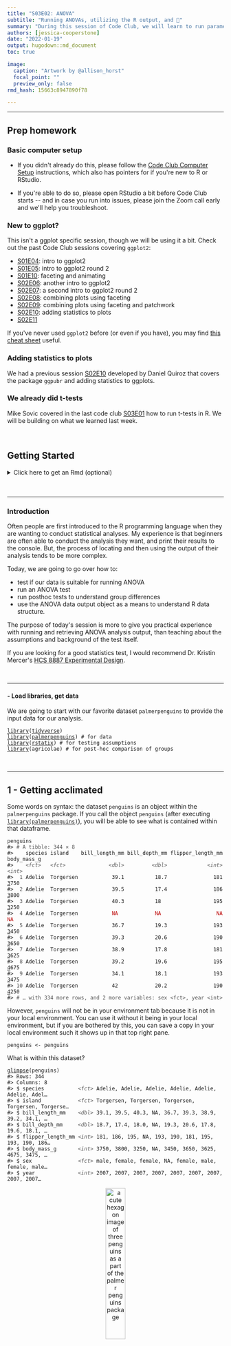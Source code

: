 ```yaml
---
title: "S03E02: ANOVA"
subtitle: "Running ANOVAs, utilizing the R output, and 🐧"
summary: "During this session of Code Club, we will learn to run parametric and non-parametric ANOVA tests and use the output for creating plots with our statistical findings."  
authors: [jessica-cooperstone]
date: "2022-01-19"
output: hugodown::md_document
toc: true

image: 
  caption: "Artwork by @allison_horst"
  focal_point: ""
  preview_only: false
rmd_hash: 15663c8947890f78

---
```


------------------------------------------------------------------------

## Prep homework

### Basic computer setup

-   If you didn't already do this, please follow the [Code Club Computer Setup](/codeclub-setup/04_ggplot2/) instructions, which also has pointers for if you're new to R or RStudio.

-   If you're able to do so, please open RStudio a bit before Code Club starts -- and in case you run into issues, please join the Zoom call early and we'll help you troubleshoot.

### New to ggplot?

This isn't a ggplot specific session, though we will be using it a bit. Check out the past Code Club sessions covering `ggplot2`:

-   [S01E04](/codeclub/04_ggplot2/): intro to ggplot2
-   [S01E05](/codeclub/05_ggplot-round-2/): intro to ggplot2 round 2
-   [S01E10](/codeclub/10_faceting-animating/): faceting and animating
-   [S02E06](/codeclub/s02e06_ggplot2/): another intro to ggplot2
-   [S02E07](/codeclub/s02e07_ggplot2_part2/): a second intro to ggplot2 round 2
-   [S02E08](/codeclub/s02e08_multiple_plots/): combining plots using faceting
-   [S02E09](/codeclub/s02e09_multiple_plots_part2/): combining plots using faceting and patchwork
-   [S02E10](/codeclub/s02e10_ggpubr/): adding statistics to plots
-   [S02E11](/codeclub/s02e12_plotly/)

If you've never used `ggplot2` before (or even if you have), you may find [this cheat sheet](https://github.com/rstudio/cheatsheets/blob/master/data-visualization-2.1.pdf) useful.

### Adding statistics to plots

We had a previous session [S02E10](/codeclub/s02e10_ggpubr/) developed by Daniel Quiroz that covers the package `ggpubr` and adding statistics to ggplots.

### We already did t-tests

Mike Sovic covered in the last code club [S03E01](/codeclub/s03e01_ttests/) how to run t-tests in R. We will be building on what we learned last week.

<br>

## Getting Started

<details>
<summary>
Click here to get an Rmd (optional)
</summary>

### RMarkdown for today

<div class="highlight">

<pre class='chroma'><code class='language-r' data-lang='r'><span class='c'># directory </span>
<span class='nf'><a href='https://rdrr.io/r/base/files2.html'>dir.create</a></span><span class='o'>(</span><span class='s'>"S03E02"</span><span class='o'>)</span>

<span class='c'># directory for our RMarkdown</span>
<span class='c'># ("recursive" to create two levels at once.)</span>
<span class='nf'><a href='https://rdrr.io/r/base/files2.html'>dir.create</a></span><span class='o'>(</span><span class='s'>"S03E02/Rmd/"</span><span class='o'>)</span>

<span class='c'># save the url location for today's script</span>
<span class='nv'>todays_Rmd</span> <span class='o'>&lt;-</span> 
  <span class='s'>"https://raw.githubusercontent.com/biodash/biodash.github.io/master/content/codeclub/S03E02_anova/anova.Rmd"</span>

<span class='c'># indicate the name of the new Rmd</span>
<span class='nv'>S03E02_Rmd</span> <span class='o'>&lt;-</span> <span class='s'>"S03E02/Rmd/S03E02_anova.Rmd"</span>

<span class='c'># go get that file! </span>
<span class='nf'><a href='https://rdrr.io/r/utils/download.file.html'>download.file</a></span><span class='o'>(</span>url <span class='o'>=</span> <span class='nv'>todays_Rmd</span>,
              destfile <span class='o'>=</span> <span class='nv'>S03E02_Rmd</span><span class='o'>)</span></code></pre>

</div>

</details>
<br>
<div>

<br>

------------------------------------------------------------------------

### Introduction

Often people are first introduced to the R programming language when they are wanting to conduct statistical analyses. My experience is that beginners are often able to conduct the analysis they want, and print their results to the console. But, the process of locating and then using the output of their analysis tends to be more complex.

Today, we are going to go over how to:

-   test if our data is suitable for running ANOVA
-   run an ANOVA test
-   run posthoc tests to understand group differences
-   use the ANOVA data output object as a means to understand R data structure.

The purpose of today's session is more to give you practical experience with running and retrieving ANOVA analysis output, than teaching about the assumptions and background of the test itself.

If you are looking for a good statistics test, I would recommend Dr. Kristin Mercer's [HCS 8887 Experimental Design](https://hcs.osu.edu/courses/hcs-8887).

<br>

------------------------------------------------------------------------

#### - Load libraries, get data

We are going to start with our favorite dataset `palmerpenguins` to provide the input data for our analysis.

<div class="highlight">

<pre class='chroma'><code class='language-r' data-lang='r'><span class='kr'><a href='https://rdrr.io/r/base/library.html'>library</a></span><span class='o'>(</span><span class='nv'><a href='https://tidyverse.tidyverse.org'>tidyverse</a></span><span class='o'>)</span>
<span class='kr'><a href='https://rdrr.io/r/base/library.html'>library</a></span><span class='o'>(</span><span class='nv'><a href='https://allisonhorst.github.io/palmerpenguins/'>palmerpenguins</a></span><span class='o'>)</span> <span class='c'># for data</span>
<span class='kr'><a href='https://rdrr.io/r/base/library.html'>library</a></span><span class='o'>(</span><span class='nv'><a href='https://rpkgs.datanovia.com/rstatix/'>rstatix</a></span><span class='o'>)</span> <span class='c'># for testing assumptions</span>
<span class='kr'><a href='https://rdrr.io/r/base/library.html'>library</a></span><span class='o'>(</span><span class='nv'>agricolae</span><span class='o'>)</span> <span class='c'># for post-hoc comparison of groups</span></code></pre>

</div>

<br>

------------------------------------------------------------------------

## 1 - Getting acclimated

Some words on syntax: the dataset `penguins` is an object within the `palmerpenguins` package. If you call the object `penguins` (after executing [`library(palmerpenguins)`](https://allisonhorst.github.io/palmerpenguins/)), you will be able to see what is contained within that dataframe.

<div class="highlight">

<pre class='chroma'><code class='language-r' data-lang='r'><span class='nv'>penguins</span>
<span class='c'>#&gt; <span style='color: #555555;'># A tibble: 344 × 8</span></span>
<span class='c'>#&gt;    species island    bill_length_mm bill_depth_mm flipper_length_mm body_mass_g</span>
<span class='c'>#&gt;    <span style='color: #555555; font-style: italic;'>&lt;fct&gt;</span>   <span style='color: #555555; font-style: italic;'>&lt;fct&gt;</span>              <span style='color: #555555; font-style: italic;'>&lt;dbl&gt;</span>         <span style='color: #555555; font-style: italic;'>&lt;dbl&gt;</span>             <span style='color: #555555; font-style: italic;'>&lt;int&gt;</span>       <span style='color: #555555; font-style: italic;'>&lt;int&gt;</span></span>
<span class='c'>#&gt; <span style='color: #555555;'> 1</span> Adelie  Torgersen           39.1          18.7               181        <span style='text-decoration: underline;'>3</span>750</span>
<span class='c'>#&gt; <span style='color: #555555;'> 2</span> Adelie  Torgersen           39.5          17.4               186        <span style='text-decoration: underline;'>3</span>800</span>
<span class='c'>#&gt; <span style='color: #555555;'> 3</span> Adelie  Torgersen           40.3          18                 195        <span style='text-decoration: underline;'>3</span>250</span>
<span class='c'>#&gt; <span style='color: #555555;'> 4</span> Adelie  Torgersen           <span style='color: #BB0000;'>NA</span>            <span style='color: #BB0000;'>NA</span>                  <span style='color: #BB0000;'>NA</span>          <span style='color: #BB0000;'>NA</span></span>
<span class='c'>#&gt; <span style='color: #555555;'> 5</span> Adelie  Torgersen           36.7          19.3               193        <span style='text-decoration: underline;'>3</span>450</span>
<span class='c'>#&gt; <span style='color: #555555;'> 6</span> Adelie  Torgersen           39.3          20.6               190        <span style='text-decoration: underline;'>3</span>650</span>
<span class='c'>#&gt; <span style='color: #555555;'> 7</span> Adelie  Torgersen           38.9          17.8               181        <span style='text-decoration: underline;'>3</span>625</span>
<span class='c'>#&gt; <span style='color: #555555;'> 8</span> Adelie  Torgersen           39.2          19.6               195        <span style='text-decoration: underline;'>4</span>675</span>
<span class='c'>#&gt; <span style='color: #555555;'> 9</span> Adelie  Torgersen           34.1          18.1               193        <span style='text-decoration: underline;'>3</span>475</span>
<span class='c'>#&gt; <span style='color: #555555;'>10</span> Adelie  Torgersen           42            20.2               190        <span style='text-decoration: underline;'>4</span>250</span>
<span class='c'>#&gt; <span style='color: #555555;'># … with 334 more rows, and 2 more variables: sex &lt;fct&gt;, year &lt;int&gt;</span></span></code></pre>

</div>

However, `penguins` will not be in your environment tab because it is not in your local environment. You can use it without it being in your local environment, but if you are bothered by this, you can save a copy in your local environment such it shows up in that top right pane.

<div class="highlight">

<pre class='chroma'><code class='language-r' data-lang='r'><span class='nv'>penguins</span> <span class='o'>&lt;-</span> <span class='nv'>penguins</span></code></pre>

</div>

What is within this dataset?

<div class="highlight">

<pre class='chroma'><code class='language-r' data-lang='r'><span class='nf'><a href='https://pillar.r-lib.org/reference/glimpse.html'>glimpse</a></span><span class='o'>(</span><span class='nv'>penguins</span><span class='o'>)</span>
<span class='c'>#&gt; Rows: 344</span>
<span class='c'>#&gt; Columns: 8</span>
<span class='c'>#&gt; $ species           <span style='color: #555555; font-style: italic;'>&lt;fct&gt;</span> Adelie, Adelie, Adelie, Adelie, Adelie, Adelie, Adel…</span>
<span class='c'>#&gt; $ island            <span style='color: #555555; font-style: italic;'>&lt;fct&gt;</span> Torgersen, Torgersen, Torgersen, Torgersen, Torgerse…</span>
<span class='c'>#&gt; $ bill_length_mm    <span style='color: #555555; font-style: italic;'>&lt;dbl&gt;</span> 39.1, 39.5, 40.3, NA, 36.7, 39.3, 38.9, 39.2, 34.1, …</span>
<span class='c'>#&gt; $ bill_depth_mm     <span style='color: #555555; font-style: italic;'>&lt;dbl&gt;</span> 18.7, 17.4, 18.0, NA, 19.3, 20.6, 17.8, 19.6, 18.1, …</span>
<span class='c'>#&gt; $ flipper_length_mm <span style='color: #555555; font-style: italic;'>&lt;int&gt;</span> 181, 186, 195, NA, 193, 190, 181, 195, 193, 190, 186…</span>
<span class='c'>#&gt; $ body_mass_g       <span style='color: #555555; font-style: italic;'>&lt;int&gt;</span> 3750, 3800, 3250, NA, 3450, 3650, 3625, 4675, 3475, …</span>
<span class='c'>#&gt; $ sex               <span style='color: #555555; font-style: italic;'>&lt;fct&gt;</span> male, female, female, NA, female, male, female, male…</span>
<span class='c'>#&gt; $ year              <span style='color: #555555; font-style: italic;'>&lt;int&gt;</span> 2007, 2007, 2007, 2007, 2007, 2007, 2007, 2007, 2007…</span></code></pre>

</div>

<p align="center">
<img src=palmerpenguins_hex.png width="30%" alt="a cute hexagon image of three penguins as a part of the palmer penguins package">
</p>

Illustration by [Allison Horst](https://allisonhorst.github.io/palmerpenguins/articles/art.html)

<br>

------------------------------------------------------------------------

## 2. ANOVA function

We want to see if there are any differences in bill length (`bill_length_mm`) in penguins by `sex` or by `species`. We do this using ANOVA.

<p align="center">
<img src=lter_penguins.png width="50%" alt="a cute image of three penguins, the species adelie, chinstrap, and gentoo as a part of the palmer penguins package">
</p>

Illustration by [Allison Horst](https://allisonhorst.github.io/palmerpenguins/articles/art.html)

First let's get some descriptive information about our data.

<div class="highlight">

<pre class='chroma'><code class='language-r' data-lang='r'><span class='nv'>penguins</span> <span class='o'><a href='https://rpkgs.datanovia.com/rstatix/reference/pipe.html'>%&gt;%</a></span>
  <span class='nf'><a href='https://tidyr.tidyverse.org/reference/drop_na.html'>drop_na</a></span><span class='o'>(</span><span class='o'>)</span> <span class='o'><a href='https://rpkgs.datanovia.com/rstatix/reference/pipe.html'>%&gt;%</a></span>
  <span class='nf'><a href='https://dplyr.tidyverse.org/reference/group_by.html'>group_by</a></span><span class='o'>(</span><span class='nv'>species</span>, <span class='nv'>sex</span><span class='o'>)</span> <span class='o'><a href='https://rpkgs.datanovia.com/rstatix/reference/pipe.html'>%&gt;%</a></span>
  <span class='nf'><a href='https://dplyr.tidyverse.org/reference/count.html'>count</a></span><span class='o'>(</span><span class='o'>)</span>
<span class='c'>#&gt; <span style='color: #555555;'># A tibble: 6 × 3</span></span>
<span class='c'>#&gt; <span style='color: #555555;'># Groups:   species, sex [6]</span></span>
<span class='c'>#&gt;   species   sex        n</span>
<span class='c'>#&gt;   <span style='color: #555555; font-style: italic;'>&lt;fct&gt;</span>     <span style='color: #555555; font-style: italic;'>&lt;fct&gt;</span>  <span style='color: #555555; font-style: italic;'>&lt;int&gt;</span></span>
<span class='c'>#&gt; <span style='color: #555555;'>1</span> Adelie    female    73</span>
<span class='c'>#&gt; <span style='color: #555555;'>2</span> Adelie    male      73</span>
<span class='c'>#&gt; <span style='color: #555555;'>3</span> Chinstrap female    34</span>
<span class='c'>#&gt; <span style='color: #555555;'>4</span> Chinstrap male      34</span>
<span class='c'>#&gt; <span style='color: #555555;'>5</span> Gentoo    female    58</span>
<span class='c'>#&gt; <span style='color: #555555;'>6</span> Gentoo    male      61</span></code></pre>

</div>

The most commonly used function to run ANOVA in R is called [`aov()`](https://www.rdocumentation.org/packages/stats/versions/3.6.2/topics/aov) which is a part of the `stats` package that is pre-loaded with base R. So no new packages need to be installed here.

If we want to learn more about the function [`aov()`](https://rdrr.io/r/stats/aov.html) we can do so using the code below. The help documentation will show up in the bottom right quadrant of your RStudio.

<div class="highlight">

<pre class='chroma'><code class='language-r' data-lang='r'><span class='o'>?</span><span class='nv'>aov</span></code></pre>

</div>

We can run an ANOVA by indicating our model, and here I'm also selecting to drop the NAs.

<div class="highlight">

<pre class='chroma'><code class='language-r' data-lang='r'><span class='nv'>bill_length_anova</span> <span class='o'>&lt;-</span> 
  <span class='nf'><a href='https://rdrr.io/r/stats/aov.html'>aov</a></span><span class='o'>(</span>data <span class='o'>=</span> <span class='nv'>penguins</span> <span class='o'><a href='https://rpkgs.datanovia.com/rstatix/reference/pipe.html'>%&gt;%</a></span> <span class='nf'><a href='https://tidyr.tidyverse.org/reference/drop_na.html'>drop_na</a></span><span class='o'>(</span><span class='o'>)</span>,
      <span class='nv'>bill_length_mm</span> <span class='o'>~</span> <span class='nv'>species</span> <span class='o'>+</span> <span class='nv'>sex</span> <span class='o'>+</span> <span class='nv'>species</span><span class='o'>*</span><span class='nv'>sex</span><span class='o'>)</span></code></pre>

</div>

<div class="highlight">

<pre class='chroma'><code class='language-r' data-lang='r'><span class='nf'><a href='https://rdrr.io/r/base/summary.html'>summary</a></span><span class='o'>(</span><span class='nv'>bill_length_anova</span><span class='o'>)</span>
<span class='c'>#&gt;              Df Sum Sq Mean Sq F value Pr(&gt;F)    </span>
<span class='c'>#&gt; species       2   7015    3508 654.189 &lt;2e-16 ***</span>
<span class='c'>#&gt; sex           1   1136    1136 211.807 &lt;2e-16 ***</span>
<span class='c'>#&gt; species:sex   2     24      12   2.284  0.103    </span>
<span class='c'>#&gt; Residuals   327   1753       5                   </span>
<span class='c'>#&gt; ---</span>
<span class='c'>#&gt; Signif. codes:  0 '***' 0.001 '**' 0.01 '*' 0.05 '.' 0.1 ' ' 1</span></code></pre>

</div>

<p align="center">
<img src=broom_package.png width="70%" alt="an image of fuzzy monsters with the test broom: turns messy tables into tidy tibbles. the monsters going in are ragged and dirty, they get cleaned and come out sparkling ">
</p>

Illustration by [Allison Horst](https://github.com/allisonhorst/stats-illustrations)

We can take the output of our ANOVA and use the function [`tidy()`](https://generics.r-lib.org/reference/tidy.html) within the `broom` package to turn our output into a tidy table.

<div class="highlight">

<pre class='chroma'><code class='language-r' data-lang='r'><span class='nv'>tidy_anova</span> <span class='o'>&lt;-</span> <span class='nf'>broom</span><span class='nf'>::</span><span class='nf'><a href='https://generics.r-lib.org/reference/tidy.html'>tidy</a></span><span class='o'>(</span><span class='nv'>bill_length_anova</span><span class='o'>)</span>

<span class='nf'><a href='https://rdrr.io/r/base/print.html'>print</a></span><span class='o'>(</span><span class='nv'>tidy_anova</span><span class='o'>)</span>
<span class='c'>#&gt; <span style='color: #555555;'># A tibble: 4 × 6</span></span>
<span class='c'>#&gt;   term           df  sumsq  meansq statistic    p.value</span>
<span class='c'>#&gt;   <span style='color: #555555; font-style: italic;'>&lt;chr&gt;</span>       <span style='color: #555555; font-style: italic;'>&lt;dbl&gt;</span>  <span style='color: #555555; font-style: italic;'>&lt;dbl&gt;</span>   <span style='color: #555555; font-style: italic;'>&lt;dbl&gt;</span>     <span style='color: #555555; font-style: italic;'>&lt;dbl&gt;</span>      <span style='color: #555555; font-style: italic;'>&lt;dbl&gt;</span></span>
<span class='c'>#&gt; <span style='color: #555555;'>1</span> species         2 <span style='text-decoration: underline;'>7</span>015.  <span style='text-decoration: underline;'>3</span>508.      654.    5.03<span style='color: #555555;'>e</span><span style='color: #BB0000;'>-115</span></span>
<span class='c'>#&gt; <span style='color: #555555;'>2</span> sex             1 <span style='text-decoration: underline;'>1</span>136.  <span style='text-decoration: underline;'>1</span>136.      212.    2.42<span style='color: #555555;'>e</span><span style='color: #BB0000;'>- 37</span></span>
<span class='c'>#&gt; <span style='color: #555555;'>3</span> species:sex     2   24.5   12.2       2.28  1.03<span style='color: #555555;'>e</span><span style='color: #BB0000;'>-  1</span></span>
<span class='c'>#&gt; <span style='color: #555555;'>4</span> Residuals     327 <span style='text-decoration: underline;'>1</span>753.     5.36     <span style='color: #BB0000;'>NA</span>    <span style='color: #BB0000;'>NA</span>   <span style='color: #555555;'> </span></span></code></pre>

</div>

We can also look at our data by visually plotting it, as below.

<div class="highlight">

<pre class='chroma'><code class='language-r' data-lang='r'><span class='nv'>penguins</span> <span class='o'><a href='https://rpkgs.datanovia.com/rstatix/reference/pipe.html'>%&gt;%</a></span>
  <span class='nf'><a href='https://tidyr.tidyverse.org/reference/drop_na.html'>drop_na</a></span><span class='o'>(</span><span class='o'>)</span> <span class='o'><a href='https://rpkgs.datanovia.com/rstatix/reference/pipe.html'>%&gt;%</a></span>
  <span class='nf'><a href='https://ggplot2.tidyverse.org/reference/ggplot.html'>ggplot</a></span><span class='o'>(</span><span class='nf'><a href='https://ggplot2.tidyverse.org/reference/aes.html'>aes</a></span><span class='o'>(</span>x <span class='o'>=</span> <span class='nv'>species</span>, y <span class='o'>=</span> <span class='nv'>bill_length_mm</span>, color <span class='o'>=</span> <span class='nv'>sex</span><span class='o'>)</span><span class='o'>)</span> <span class='o'>+</span>
  <span class='nf'><a href='https://ggplot2.tidyverse.org/reference/geom_boxplot.html'>geom_boxplot</a></span><span class='o'>(</span><span class='o'>)</span>
</code></pre>
<img src="figs/unnamed-chunk-11-1.png" width="700px" style="display: block; margin: auto;" />

</div>

## 3. Posthoc group analysis

Now that we've seen that `sex` and `species` are significant effectors of `bill_length_mm`, our next logical question might be, which groups are different from each other? We can determine this by conducting post-hoc tests. We will do our post-hoc analysis using Tukey's Honestly Significant Difference test and the function [`HSD.test()`](https://www.rdocumentation.org/packages/agricolae/versions/1.3-5/topics/HSD.test) which is a part of the useful package `agricolae`.

<div class="highlight">

<pre class='chroma'><code class='language-r' data-lang='r'><span class='nv'>tukey_bill_length</span> <span class='o'>&lt;-</span> <span class='nf'><a href='https://rdrr.io/pkg/agricolae/man/HSD.test.html'>HSD.test</a></span><span class='o'>(</span><span class='nv'>bill_length_anova</span>, 
                      trt <span class='o'>=</span> <span class='nf'><a href='https://rdrr.io/r/base/c.html'>c</a></span><span class='o'>(</span><span class='s'>"species"</span>, <span class='s'>"sex"</span><span class='o'>)</span>, 
                      console <span class='o'>=</span> <span class='kc'>TRUE</span><span class='o'>)</span> <span class='c'># prints the results to console</span>
<span class='c'>#&gt; </span>
<span class='c'>#&gt; Study: bill_length_anova ~ c("species", "sex")</span>
<span class='c'>#&gt; </span>
<span class='c'>#&gt; HSD Test for bill_length_mm </span>
<span class='c'>#&gt; </span>
<span class='c'>#&gt; Mean Square Error:  5.361892 </span>
<span class='c'>#&gt; </span>
<span class='c'>#&gt; species:sex,  means</span>
<span class='c'>#&gt; </span>
<span class='c'>#&gt;                  bill_length_mm      std  r  Min  Max</span>
<span class='c'>#&gt; Adelie:female          37.25753 2.028883 73 32.1 42.2</span>
<span class='c'>#&gt; Adelie:male            40.39041 2.277131 73 34.6 46.0</span>
<span class='c'>#&gt; Chinstrap:female       46.57353 3.108669 34 40.9 58.0</span>
<span class='c'>#&gt; Chinstrap:male         51.09412 1.564558 34 48.5 55.8</span>
<span class='c'>#&gt; Gentoo:female          45.56379 2.051247 58 40.9 50.5</span>
<span class='c'>#&gt; Gentoo:male            49.47377 2.720594 61 44.4 59.6</span>
<span class='c'>#&gt; </span>
<span class='c'>#&gt; Alpha: 0.05 ; DF Error: 327 </span>
<span class='c'>#&gt; Critical Value of Studentized Range: 4.054126 </span>
<span class='c'>#&gt; </span>
<span class='c'>#&gt; Groups according to probability of means differences and alpha level( 0.05 )</span>
<span class='c'>#&gt; </span>
<span class='c'>#&gt; Treatments with the same letter are not significantly different.</span>
<span class='c'>#&gt; </span>
<span class='c'>#&gt;                  bill_length_mm groups</span>
<span class='c'>#&gt; Chinstrap:male         51.09412      a</span>
<span class='c'>#&gt; Gentoo:male            49.47377      b</span>
<span class='c'>#&gt; Chinstrap:female       46.57353      c</span>
<span class='c'>#&gt; Gentoo:female          45.56379      c</span>
<span class='c'>#&gt; Adelie:male            40.39041      d</span>
<span class='c'>#&gt; Adelie:female          37.25753      e</span></code></pre>

</div>

Like we did with t-tests, you can also look at the resulting HSD.test object (here, `tukey_bill_length`) in your environment pane.

Here, instead of using the `broom` package, you can convert the part of the `tukey_bill_length` object that contains the post-hoc groupings into a dataframe using [`as.data.frame()`](https://rdrr.io/r/base/as.data.frame.html).

<div class="highlight">

<pre class='chroma'><code class='language-r' data-lang='r'><span class='nv'>tidy_tukey</span> <span class='o'>&lt;-</span> <span class='nf'><a href='https://rdrr.io/r/base/as.data.frame.html'>as.data.frame</a></span><span class='o'>(</span><span class='nv'>tukey_bill_length</span><span class='o'>$</span><span class='nv'>groups</span><span class='o'>)</span></code></pre>

</div>

<br>

------------------------------------------------------------------------

## 4. Testing assumptions

I know I said we weren't going to talk about this, but I thought I'd be remiss if I didn't show you how to test that you aren't violating any of the assumptions needed to conduct an ANOVA. We went over this a little bit back in the session put together by Daniel Quiroz on [ggpubr](https://biodash.github.io/codeclub/s02e10_ggpubr/) and adding statistical results to ggplots.

Briefly, in order to use parametric procedures (like ANOVA), we need to be sure our data meets the assumptions for 1) normality and 2) constant variance. This can be done in a few different ways.

### Shapiro-Wilk test for normality

We are going to use the Shapiro-Wilk test (using the function [`shapiro_test()`](https://rpkgs.datanovia.com/rstatix/reference/shapiro_test.html) which is in the package `rstatix` to determine normality, but will do it groupwise. This function is a pipe-friendly wrapper for the function [`shapiro.test()`](https://www.rdocumentation.org/packages/stats/versions/3.6.2/topics/shapiro.test), which just means you can use it with pipes.

<div class="highlight">

<pre class='chroma'><code class='language-r' data-lang='r'><span class='nv'>penguins</span> <span class='o'><a href='https://rpkgs.datanovia.com/rstatix/reference/pipe.html'>%&gt;%</a></span>
  <span class='nf'><a href='https://tidyr.tidyverse.org/reference/drop_na.html'>drop_na</a></span><span class='o'>(</span><span class='o'>)</span> <span class='o'><a href='https://rpkgs.datanovia.com/rstatix/reference/pipe.html'>%&gt;%</a></span>
  <span class='nf'>rstatix</span><span class='nf'>::</span><span class='nf'><a href='https://rpkgs.datanovia.com/rstatix/reference/shapiro_test.html'>shapiro_test</a></span><span class='o'>(</span><span class='nv'>bill_length_mm</span><span class='o'>)</span>
<span class='c'>#&gt; <span style='color: #555555;'># A tibble: 1 × 3</span></span>
<span class='c'>#&gt;   variable       statistic         p</span>
<span class='c'>#&gt;   <span style='color: #555555; font-style: italic;'>&lt;chr&gt;</span>              <span style='color: #555555; font-style: italic;'>&lt;dbl&gt;</span>     <span style='color: #555555; font-style: italic;'>&lt;dbl&gt;</span></span>
<span class='c'>#&gt; <span style='color: #555555;'>1</span> bill_length_mm     0.974 0.000<span style='text-decoration: underline;'>011</span>9</span>

<span class='nv'>penguins</span> <span class='o'><a href='https://rpkgs.datanovia.com/rstatix/reference/pipe.html'>%&gt;%</a></span>
  <span class='nf'><a href='https://tidyr.tidyverse.org/reference/drop_na.html'>drop_na</a></span><span class='o'>(</span><span class='o'>)</span> <span class='o'><a href='https://rpkgs.datanovia.com/rstatix/reference/pipe.html'>%&gt;%</a></span>
  <span class='nf'><a href='https://dplyr.tidyverse.org/reference/group_by.html'>group_by</a></span><span class='o'>(</span><span class='nv'>species</span>, <span class='nv'>sex</span><span class='o'>)</span> <span class='o'><a href='https://rpkgs.datanovia.com/rstatix/reference/pipe.html'>%&gt;%</a></span>
  <span class='nf'>rstatix</span><span class='nf'>::</span><span class='nf'><a href='https://rpkgs.datanovia.com/rstatix/reference/shapiro_test.html'>shapiro_test</a></span><span class='o'>(</span><span class='nv'>bill_length_mm</span><span class='o'>)</span>
<span class='c'>#&gt; <span style='color: #555555;'># A tibble: 6 × 5</span></span>
<span class='c'>#&gt;   species   sex    variable       statistic       p</span>
<span class='c'>#&gt;   <span style='color: #555555; font-style: italic;'>&lt;fct&gt;</span>     <span style='color: #555555; font-style: italic;'>&lt;fct&gt;</span>  <span style='color: #555555; font-style: italic;'>&lt;chr&gt;</span>              <span style='color: #555555; font-style: italic;'>&lt;dbl&gt;</span>   <span style='color: #555555; font-style: italic;'>&lt;dbl&gt;</span></span>
<span class='c'>#&gt; <span style='color: #555555;'>1</span> Adelie    female bill_length_mm     0.991 0.895  </span>
<span class='c'>#&gt; <span style='color: #555555;'>2</span> Adelie    male   bill_length_mm     0.986 0.607  </span>
<span class='c'>#&gt; <span style='color: #555555;'>3</span> Chinstrap female bill_length_mm     0.883 0.001<span style='text-decoration: underline;'>70</span></span>
<span class='c'>#&gt; <span style='color: #555555;'>4</span> Chinstrap male   bill_length_mm     0.955 0.177  </span>
<span class='c'>#&gt; <span style='color: #555555;'>5</span> Gentoo    female bill_length_mm     0.989 0.895  </span>
<span class='c'>#&gt; <span style='color: #555555;'>6</span> Gentoo    male   bill_length_mm     0.940 0.005<span style='text-decoration: underline;'>11</span></span></code></pre>

</div>

Can we visualize normality in another way?

<div class="highlight">

<pre class='chroma'><code class='language-r' data-lang='r'><span class='nv'>penguins</span> <span class='o'><a href='https://rpkgs.datanovia.com/rstatix/reference/pipe.html'>%&gt;%</a></span>
  <span class='nf'><a href='https://tidyr.tidyverse.org/reference/drop_na.html'>drop_na</a></span><span class='o'>(</span><span class='o'>)</span> <span class='o'><a href='https://rpkgs.datanovia.com/rstatix/reference/pipe.html'>%&gt;%</a></span>
  <span class='nf'><a href='https://ggplot2.tidyverse.org/reference/ggplot.html'>ggplot</a></span><span class='o'>(</span><span class='nf'><a href='https://ggplot2.tidyverse.org/reference/aes.html'>aes</a></span><span class='o'>(</span>x <span class='o'>=</span> <span class='nv'>bill_length_mm</span><span class='o'>)</span><span class='o'>)</span> <span class='o'>+</span>
  <span class='nf'><a href='https://ggplot2.tidyverse.org/reference/geom_histogram.html'>geom_histogram</a></span><span class='o'>(</span><span class='o'>)</span> <span class='o'>+</span>
  <span class='nf'><a href='https://ggplot2.tidyverse.org/reference/facet_grid.html'>facet_grid</a></span><span class='o'>(</span>cols <span class='o'>=</span> <span class='nf'><a href='https://ggplot2.tidyverse.org/reference/vars.html'>vars</a></span><span class='o'>(</span><span class='nv'>species</span><span class='o'>)</span>,
             rows <span class='o'>=</span> <span class='nf'><a href='https://ggplot2.tidyverse.org/reference/vars.html'>vars</a></span><span class='o'>(</span><span class='nv'>sex</span><span class='o'>)</span><span class='o'>)</span>
<span class='c'>#&gt; `stat_bin()` using `bins = 30`. Pick better value with `binwidth`.</span>
</code></pre>
<img src="figs/unnamed-chunk-15-1.png" width="700px" style="display: block; margin: auto;" />

</div>

### Equal variance

We can test for equal variance using Levene's test, [`levene_test()`](https://www.rdocumentation.org/packages/rstatix/versions/0.7.0/topics/levene_test) which is part of the `rstatix` package. Again, this is a pipe-friendly wrapper for the function [`levene.test()`](https://www.rdocumentation.org/packages/lawstat/versions/3.4/topics/levene.test).

<div class="highlight">

<pre class='chroma'><code class='language-r' data-lang='r'><span class='nf'>rstatix</span><span class='nf'>::</span><span class='nf'><a href='https://rpkgs.datanovia.com/rstatix/reference/levene_test.html'>levene_test</a></span><span class='o'>(</span>data <span class='o'>=</span> <span class='nv'>penguins</span> <span class='o'><a href='https://rpkgs.datanovia.com/rstatix/reference/pipe.html'>%&gt;%</a></span> <span class='nf'><a href='https://tidyr.tidyverse.org/reference/drop_na.html'>drop_na</a></span><span class='o'>(</span><span class='o'>)</span>,
                       <span class='nv'>bill_length_mm</span> <span class='o'>~</span> <span class='nv'>species</span><span class='o'>*</span><span class='nv'>sex</span><span class='o'>)</span>
<span class='c'>#&gt; <span style='color: #555555;'># A tibble: 1 × 4</span></span>
<span class='c'>#&gt;     df1   df2 statistic     p</span>
<span class='c'>#&gt;   <span style='color: #555555; font-style: italic;'>&lt;int&gt;</span> <span style='color: #555555; font-style: italic;'>&lt;int&gt;</span>     <span style='color: #555555; font-style: italic;'>&lt;dbl&gt;</span> <span style='color: #555555; font-style: italic;'>&lt;dbl&gt;</span></span>
<span class='c'>#&gt; <span style='color: #555555;'>1</span>     5   327      1.40 0.222</span></code></pre>

</div>

<br>

------------------------------------------------------------------------

## 5. Bringing it together in a plot

We already looked at a first-pass plot, but let's customize it now, and add our statistical info. Here is our base plot.

<div class="highlight">

<pre class='chroma'><code class='language-r' data-lang='r'><span class='nv'>penguins</span> <span class='o'><a href='https://rpkgs.datanovia.com/rstatix/reference/pipe.html'>%&gt;%</a></span>
  <span class='nf'><a href='https://tidyr.tidyverse.org/reference/drop_na.html'>drop_na</a></span><span class='o'>(</span><span class='o'>)</span> <span class='o'><a href='https://rpkgs.datanovia.com/rstatix/reference/pipe.html'>%&gt;%</a></span>
  <span class='nf'><a href='https://ggplot2.tidyverse.org/reference/ggplot.html'>ggplot</a></span><span class='o'>(</span><span class='nf'><a href='https://ggplot2.tidyverse.org/reference/aes.html'>aes</a></span><span class='o'>(</span>x <span class='o'>=</span> <span class='nv'>species</span>, y <span class='o'>=</span> <span class='nv'>bill_length_mm</span>, color <span class='o'>=</span> <span class='nv'>sex</span><span class='o'>)</span><span class='o'>)</span> <span class='o'>+</span>
  <span class='nf'><a href='https://ggplot2.tidyverse.org/reference/geom_boxplot.html'>geom_boxplot</a></span><span class='o'>(</span><span class='o'>)</span>
</code></pre>
<img src="figs/unnamed-chunk-17-1.png" width="700px" style="display: block; margin: auto;" />

</div>

First let's make the plot more aesthetically pleasing.

<div class="highlight">

<pre class='chroma'><code class='language-r' data-lang='r'><span class='o'>(</span><span class='nv'>bill_length_plot</span> <span class='o'>&lt;-</span> <span class='nv'>penguins</span> <span class='o'><a href='https://rpkgs.datanovia.com/rstatix/reference/pipe.html'>%&gt;%</a></span>
  <span class='nf'><a href='https://tidyr.tidyverse.org/reference/drop_na.html'>drop_na</a></span><span class='o'>(</span><span class='o'>)</span> <span class='o'><a href='https://rpkgs.datanovia.com/rstatix/reference/pipe.html'>%&gt;%</a></span>
  <span class='nf'><a href='https://ggplot2.tidyverse.org/reference/ggplot.html'>ggplot</a></span><span class='o'>(</span><span class='nf'><a href='https://ggplot2.tidyverse.org/reference/aes.html'>aes</a></span><span class='o'>(</span>x <span class='o'>=</span> <span class='nv'>species</span>, y <span class='o'>=</span> <span class='nv'>bill_length_mm</span>, color <span class='o'>=</span> <span class='nv'>sex</span><span class='o'>)</span><span class='o'>)</span> <span class='o'>+</span>
  <span class='nf'><a href='https://ggplot2.tidyverse.org/reference/geom_boxplot.html'>geom_boxplot</a></span><span class='o'>(</span><span class='o'>)</span> <span class='o'>+</span>
  <span class='nf'><a href='https://ggplot2.tidyverse.org/reference/ggtheme.html'>theme_classic</a></span><span class='o'>(</span><span class='o'>)</span> <span class='o'>+</span> 
  <span class='nf'><a href='https://ggplot2.tidyverse.org/reference/labs.html'>labs</a></span><span class='o'>(</span>x <span class='o'>=</span> <span class='s'>"Species"</span>,
       y <span class='o'>=</span> <span class='s'>"Bill Length, in mm"</span>,
       color <span class='o'>=</span> <span class='s'>"Sex"</span>,
       title <span class='o'>=</span> <span class='s'>"Penguin Culmen Bill Length Among Different Species, and by Sex"</span>,
       subtitle <span class='o'>=</span> <span class='s'>"Data collected from Palmer LTER, Antarctica"</span><span class='o'>)</span><span class='o'>)</span>
</code></pre>
<img src="figs/unnamed-chunk-18-1.png" width="700px" style="display: block; margin: auto;" />

</div>

We want to add the letters to this plot, so we can tell which groups of species by sex are significantly different. We are going to figure out what the maximum `bill_length_mm` for each species by sex is, so it will help us determine where to put our letter labels. Then, we cna add our labels to be higher than the largest data point.

<div class="highlight">

<pre class='chroma'><code class='language-r' data-lang='r'><span class='nv'>bill_length_max</span> <span class='o'>&lt;-</span> <span class='nv'>penguins</span> <span class='o'><a href='https://rpkgs.datanovia.com/rstatix/reference/pipe.html'>%&gt;%</a></span>
  <span class='nf'><a href='https://tidyr.tidyverse.org/reference/drop_na.html'>drop_na</a></span><span class='o'>(</span><span class='o'>)</span> <span class='o'><a href='https://rpkgs.datanovia.com/rstatix/reference/pipe.html'>%&gt;%</a></span>
  <span class='nf'><a href='https://dplyr.tidyverse.org/reference/group_by.html'>group_by</a></span><span class='o'>(</span><span class='nv'>species</span>, <span class='nv'>sex</span><span class='o'>)</span> <span class='o'><a href='https://rpkgs.datanovia.com/rstatix/reference/pipe.html'>%&gt;%</a></span>
  <span class='nf'><a href='https://dplyr.tidyverse.org/reference/summarise.html'>summarize</a></span><span class='o'>(</span>max_bill_length_mm <span class='o'>=</span> <span class='nf'><a href='https://rdrr.io/r/base/Extremes.html'>max</a></span><span class='o'>(</span><span class='nv'>bill_length_mm</span><span class='o'>)</span><span class='o'>)</span>
<span class='c'>#&gt; `summarise()` has grouped output by 'species'. You can override using the `.groups` argument.</span>

<span class='nv'>bill_length_max</span>
<span class='c'>#&gt; <span style='color: #555555;'># A tibble: 6 × 3</span></span>
<span class='c'>#&gt; <span style='color: #555555;'># Groups:   species [3]</span></span>
<span class='c'>#&gt;   species   sex    max_bill_length_mm</span>
<span class='c'>#&gt;   <span style='color: #555555; font-style: italic;'>&lt;fct&gt;</span>     <span style='color: #555555; font-style: italic;'>&lt;fct&gt;</span>               <span style='color: #555555; font-style: italic;'>&lt;dbl&gt;</span></span>
<span class='c'>#&gt; <span style='color: #555555;'>1</span> Adelie    female               42.2</span>
<span class='c'>#&gt; <span style='color: #555555;'>2</span> Adelie    male                 46  </span>
<span class='c'>#&gt; <span style='color: #555555;'>3</span> Chinstrap female               58  </span>
<span class='c'>#&gt; <span style='color: #555555;'>4</span> Chinstrap male                 55.8</span>
<span class='c'>#&gt; <span style='color: #555555;'>5</span> Gentoo    female               50.5</span>
<span class='c'>#&gt; <span style='color: #555555;'>6</span> Gentoo    male                 59.6</span></code></pre>

</div>

Let's add our post-hoc group info to `bill_length_max`, since those two dataframes are not in the same order. We are going to use the function [`separate()`](https://tidyr.tidyverse.org/reference/separate.html) which we used back in a [previous code club](https://biodash.github.io/codeclub/20_cleaning-up/#5---separate-character-columns).

<div class="highlight">

<pre class='chroma'><code class='language-r' data-lang='r'><span class='nv'>tidier_tukey</span> <span class='o'>&lt;-</span> <span class='nv'>tidy_tukey</span> <span class='o'><a href='https://rpkgs.datanovia.com/rstatix/reference/pipe.html'>%&gt;%</a></span>
  <span class='nf'><a href='https://tibble.tidyverse.org/reference/rownames.html'>rownames_to_column</a></span><span class='o'>(</span><span class='o'>)</span> <span class='o'><a href='https://rpkgs.datanovia.com/rstatix/reference/pipe.html'>%&gt;%</a></span>
  <span class='nf'><a href='https://tidyr.tidyverse.org/reference/separate.html'>separate</a></span><span class='o'>(</span>col <span class='o'>=</span> <span class='nv'>rowname</span>,
           into <span class='o'>=</span> <span class='nf'><a href='https://rdrr.io/r/base/c.html'>c</a></span><span class='o'>(</span><span class='s'>"species"</span>, <span class='s'>"sex"</span><span class='o'>)</span>,
           sep <span class='o'>=</span> <span class='s'>":"</span><span class='o'>)</span>
  

<span class='nv'>bill_for_plotting</span> <span class='o'>&lt;-</span> <span class='nf'><a href='https://dplyr.tidyverse.org/reference/mutate-joins.html'>full_join</a></span><span class='o'>(</span><span class='nv'>tidier_tukey</span>, <span class='nv'>bill_length_max</span>,
                               by <span class='o'>=</span> <span class='nf'><a href='https://rdrr.io/r/base/c.html'>c</a></span><span class='o'>(</span><span class='s'>"species"</span>, <span class='s'>"sex"</span><span class='o'>)</span><span class='o'>)</span></code></pre>

</div>

Let's plot.

<div class="highlight">

<pre class='chroma'><code class='language-r' data-lang='r'><span class='nv'>bill_length_plot</span> <span class='o'>+</span>
  <span class='nf'><a href='https://ggplot2.tidyverse.org/reference/geom_text.html'>geom_text</a></span><span class='o'>(</span>data <span class='o'>=</span> <span class='nv'>bill_for_plotting</span>,
            <span class='nf'><a href='https://ggplot2.tidyverse.org/reference/aes.html'>aes</a></span><span class='o'>(</span>x <span class='o'>=</span> <span class='nv'>species</span>,
                y <span class='o'>=</span> <span class='m'>5</span> <span class='o'>+</span> <span class='nv'>max_bill_length_mm</span>, 
                color <span class='o'>=</span> <span class='nv'>sex</span>,
                label <span class='o'>=</span> <span class='nv'>groups</span><span class='o'>)</span><span class='o'>)</span>
</code></pre>
<img src="figs/unnamed-chunk-21-1.png" width="700px" style="display: block; margin: auto;" />

</div>

Almost there. We want the letters to be over the right box plot (coloring here by `sex` helps us to see what is going on better). Let's fix it.

<div class="highlight">

<pre class='chroma'><code class='language-r' data-lang='r'><span class='nv'>bill_length_plot</span> <span class='o'>+</span>
  <span class='nf'><a href='https://ggplot2.tidyverse.org/reference/geom_text.html'>geom_text</a></span><span class='o'>(</span>data <span class='o'>=</span> <span class='nv'>bill_for_plotting</span>,
            <span class='nf'><a href='https://ggplot2.tidyverse.org/reference/aes.html'>aes</a></span><span class='o'>(</span>x <span class='o'>=</span> <span class='nv'>species</span>,
                y <span class='o'>=</span> <span class='m'>3</span> <span class='o'>+</span> <span class='nv'>max_bill_length_mm</span>, 
                color <span class='o'>=</span> <span class='nv'>sex</span>,
                label <span class='o'>=</span> <span class='nv'>groups</span><span class='o'>)</span>,
            position <span class='o'>=</span> <span class='nf'><a href='https://ggplot2.tidyverse.org/reference/position_dodge.html'>position_dodge</a></span><span class='o'>(</span>width <span class='o'>=</span> <span class='m'>0.75</span><span class='o'>)</span>,
            show.legend <span class='o'>=</span> <span class='kc'>FALSE</span><span class='o'>)</span> <span class='o'>+</span>
  <span class='nf'><a href='https://ggplot2.tidyverse.org/reference/labs.html'>labs</a></span><span class='o'>(</span>caption <span class='o'>=</span> <span class='s'>"Groups with different letters are statistically different using a\n two way ANOVA and Tukey's post-hoc test"</span><span class='o'>)</span>
</code></pre>
<img src="figs/unnamed-chunk-22-1.png" width="700px" style="display: block; margin: auto;" />

</div>

Also remember Daniel showed us how we can do [somthing similar](https://biodash.github.io/codeclub/s02e10_ggpubr/) using the package `ggpubr`.

<br>

------------------------------------------------------------------------

## Breakout rooms

We have investigated `bill_length_mm` - but what about `body_mass_g`? Let's investigate only the male penguins.

<div class="highlight">

<pre class='chroma'><code class='language-r' data-lang='r'><span class='kr'><a href='https://rdrr.io/r/base/library.html'>library</a></span><span class='o'>(</span><span class='nv'><a href='https://allisonhorst.github.io/palmerpenguins/'>palmerpenguins</a></span><span class='o'>)</span>

<span class='nf'><a href='https://rdrr.io/r/utils/head.html'>head</a></span><span class='o'>(</span><span class='nv'>penguins</span><span class='o'>)</span>
<span class='c'>#&gt; <span style='color: #555555;'># A tibble: 6 × 8</span></span>
<span class='c'>#&gt;   species island bill_length_mm bill_depth_mm flipper_length_… body_mass_g sex  </span>
<span class='c'>#&gt;   <span style='color: #555555; font-style: italic;'>&lt;fct&gt;</span>   <span style='color: #555555; font-style: italic;'>&lt;fct&gt;</span>           <span style='color: #555555; font-style: italic;'>&lt;dbl&gt;</span>         <span style='color: #555555; font-style: italic;'>&lt;dbl&gt;</span>            <span style='color: #555555; font-style: italic;'>&lt;int&gt;</span>       <span style='color: #555555; font-style: italic;'>&lt;int&gt;</span> <span style='color: #555555; font-style: italic;'>&lt;fct&gt;</span></span>
<span class='c'>#&gt; <span style='color: #555555;'>1</span> Adelie  Torge…           39.1          18.7              181        <span style='text-decoration: underline;'>3</span>750 male </span>
<span class='c'>#&gt; <span style='color: #555555;'>2</span> Adelie  Torge…           39.5          17.4              186        <span style='text-decoration: underline;'>3</span>800 fema…</span>
<span class='c'>#&gt; <span style='color: #555555;'>3</span> Adelie  Torge…           40.3          18                195        <span style='text-decoration: underline;'>3</span>250 fema…</span>
<span class='c'>#&gt; <span style='color: #555555;'>4</span> Adelie  Torge…           <span style='color: #BB0000;'>NA</span>            <span style='color: #BB0000;'>NA</span>                 <span style='color: #BB0000;'>NA</span>          <span style='color: #BB0000;'>NA</span> <span style='color: #BB0000;'>NA</span>   </span>
<span class='c'>#&gt; <span style='color: #555555;'>5</span> Adelie  Torge…           36.7          19.3              193        <span style='text-decoration: underline;'>3</span>450 fema…</span>
<span class='c'>#&gt; <span style='color: #555555;'>6</span> Adelie  Torge…           39.3          20.6              190        <span style='text-decoration: underline;'>3</span>650 male </span>
<span class='c'>#&gt; <span style='color: #555555;'># … with 1 more variable: year &lt;int&gt;</span></span></code></pre>

</div>

### Exercise 1

<div class="puzzle">

<div>

Test the assumptions used by ANOVA to see if it is an appropriate test for you to use in this case. If it is not, find out what the appropriate test to use is, and then use it!

<details>
<summary>
Hints (click here)
</summary>
Test for normality and equal variance using [`shapiro_test()`](https://rpkgs.datanovia.com/rstatix/reference/shapiro_test.html) and [`levene_test()`](https://rpkgs.datanovia.com/rstatix/reference/levene_test.html) respectively. <br>
</details>

<br>

<details>
<summary>
Solutions (click here)
</summary>
Testing for normality:

<div class="highlight">

<pre class='chroma'><code class='language-r' data-lang='r'><span class='nv'>penguins</span> <span class='o'><a href='https://rpkgs.datanovia.com/rstatix/reference/pipe.html'>%&gt;%</a></span>
  <span class='nf'><a href='https://tidyr.tidyverse.org/reference/drop_na.html'>drop_na</a></span><span class='o'>(</span><span class='o'>)</span> <span class='o'><a href='https://rpkgs.datanovia.com/rstatix/reference/pipe.html'>%&gt;%</a></span>
  <span class='nf'><a href='https://dplyr.tidyverse.org/reference/filter.html'>filter</a></span><span class='o'>(</span><span class='nv'>sex</span> <span class='o'>==</span> <span class='s'>"male"</span><span class='o'>)</span> <span class='o'><a href='https://rpkgs.datanovia.com/rstatix/reference/pipe.html'>%&gt;%</a></span>
  <span class='nf'><a href='https://dplyr.tidyverse.org/reference/group_by.html'>group_by</a></span><span class='o'>(</span><span class='nv'>species</span><span class='o'>)</span> <span class='o'><a href='https://rpkgs.datanovia.com/rstatix/reference/pipe.html'>%&gt;%</a></span>
  <span class='nf'>rstatix</span><span class='nf'>::</span><span class='nf'><a href='https://rpkgs.datanovia.com/rstatix/reference/shapiro_test.html'>shapiro_test</a></span><span class='o'>(</span><span class='nv'>bill_depth_mm</span><span class='o'>)</span>
<span class='c'>#&gt; <span style='color: #555555;'># A tibble: 3 × 4</span></span>
<span class='c'>#&gt;   species   variable      statistic      p</span>
<span class='c'>#&gt;   <span style='color: #555555; font-style: italic;'>&lt;fct&gt;</span>     <span style='color: #555555; font-style: italic;'>&lt;chr&gt;</span>             <span style='color: #555555; font-style: italic;'>&lt;dbl&gt;</span>  <span style='color: #555555; font-style: italic;'>&lt;dbl&gt;</span></span>
<span class='c'>#&gt; <span style='color: #555555;'>1</span> Adelie    bill_depth_mm     0.964 0.033<span style='text-decoration: underline;'>5</span></span>
<span class='c'>#&gt; <span style='color: #555555;'>2</span> Chinstrap bill_depth_mm     0.983 0.863 </span>
<span class='c'>#&gt; <span style='color: #555555;'>3</span> Gentoo    bill_depth_mm     0.980 0.401</span></code></pre>

</div>

Testing for equal variance:

<div class="highlight">

<pre class='chroma'><code class='language-r' data-lang='r'><span class='nf'>rstatix</span><span class='nf'>::</span><span class='nf'><a href='https://rpkgs.datanovia.com/rstatix/reference/levene_test.html'>levene_test</a></span><span class='o'>(</span>data <span class='o'>=</span> <span class='nv'>penguins</span> <span class='o'><a href='https://rpkgs.datanovia.com/rstatix/reference/pipe.html'>%&gt;%</a></span> <span class='nf'><a href='https://tidyr.tidyverse.org/reference/drop_na.html'>drop_na</a></span><span class='o'>(</span><span class='o'>)</span> <span class='o'><a href='https://rpkgs.datanovia.com/rstatix/reference/pipe.html'>%&gt;%</a></span> <span class='nf'><a href='https://dplyr.tidyverse.org/reference/filter.html'>filter</a></span><span class='o'>(</span><span class='nv'>sex</span> <span class='o'>==</span> <span class='s'>"male"</span><span class='o'>)</span>,
                       <span class='nv'>bill_depth_mm</span> <span class='o'>~</span> <span class='nv'>species</span><span class='o'>*</span><span class='nv'>sex</span><span class='o'>)</span>
<span class='c'>#&gt; <span style='color: #555555;'># A tibble: 1 × 4</span></span>
<span class='c'>#&gt;     df1   df2 statistic     p</span>
<span class='c'>#&gt;   <span style='color: #555555; font-style: italic;'>&lt;int&gt;</span> <span style='color: #555555; font-style: italic;'>&lt;int&gt;</span>     <span style='color: #555555; font-style: italic;'>&lt;dbl&gt;</span> <span style='color: #555555; font-style: italic;'>&lt;dbl&gt;</span></span>
<span class='c'>#&gt; <span style='color: #555555;'>1</span>     2   165      2.30 0.103</span></code></pre>

</div>

We are finding non-normal distribution of the male, Adelie penguins. I will take this opportunity to show you how to run non-parametric tests as well.

</details>

<br>

</div>

</div>

------------------------------------------------------------------------

### Exercise 2

<div class="puzzle">

<div>

Conduct ANOVA or another relevant test to see if there are significant differences in `bill_depth_mm` in the Palmer penguins by by `species`.

<details>
<summary>
Hints (click here)
</summary>
The non-parametric version of a one-way ANOVA is the Kruskal-Wallis test, and you can use the `rstatix` function [`kruskal_test()`](https://www.rdocumentation.org/packages/rstatix/versions/0.7.0/topics/kruskal_test). <br>
</details>

<br>

<details>
<summary>
Solutions (click here)
</summary>

<div class="highlight">

<pre class='chroma'><code class='language-r' data-lang='r'><span class='nv'>bill_depth_kruskal</span> <span class='o'>&lt;-</span> <span class='nv'>penguins</span> <span class='o'><a href='https://rpkgs.datanovia.com/rstatix/reference/pipe.html'>%&gt;%</a></span>
  <span class='nf'><a href='https://tidyr.tidyverse.org/reference/drop_na.html'>drop_na</a></span><span class='o'>(</span><span class='o'>)</span> <span class='o'><a href='https://rpkgs.datanovia.com/rstatix/reference/pipe.html'>%&gt;%</a></span>
  <span class='nf'><a href='https://dplyr.tidyverse.org/reference/filter.html'>filter</a></span><span class='o'>(</span><span class='nv'>sex</span> <span class='o'>==</span> <span class='s'>"male"</span><span class='o'>)</span> <span class='o'><a href='https://rpkgs.datanovia.com/rstatix/reference/pipe.html'>%&gt;%</a></span>
  <span class='nf'><a href='https://rpkgs.datanovia.com/rstatix/reference/kruskal_test.html'>kruskal_test</a></span><span class='o'>(</span><span class='nv'>bill_depth_mm</span> <span class='o'>~</span> <span class='nv'>species</span><span class='o'>)</span>

<span class='nv'>bill_depth_kruskal</span>
<span class='c'>#&gt; <span style='color: #555555;'># A tibble: 1 × 6</span></span>
<span class='c'>#&gt;   .y.               n statistic    df     p method        </span>
<span class='c'>#&gt; <span style='color: #555555;'>*</span> <span style='color: #555555; font-style: italic;'>&lt;chr&gt;</span>         <span style='color: #555555; font-style: italic;'>&lt;int&gt;</span>     <span style='color: #555555; font-style: italic;'>&lt;dbl&gt;</span> <span style='color: #555555; font-style: italic;'>&lt;int&gt;</span> <span style='color: #555555; font-style: italic;'>&lt;dbl&gt;</span> <span style='color: #555555; font-style: italic;'>&lt;chr&gt;</span>         </span>
<span class='c'>#&gt; <span style='color: #555555;'>1</span> bill_depth_mm   168      116.     2 6<span style='color: #555555;'>e</span><span style='color: #BB0000;'>-26</span> Kruskal-Wallis</span></code></pre>

</div>

If this were a parametric test, we could do it like this. [`aov()`](https://rdrr.io/r/stats/aov.html) is not a very pipe friendly function.

<div class="highlight">

<pre class='chroma'><code class='language-r' data-lang='r'><span class='nv'>bill_depth_anova</span> <span class='o'>&lt;-</span> 
  <span class='nf'><a href='https://rdrr.io/r/stats/aov.html'>aov</a></span><span class='o'>(</span>data <span class='o'>=</span> <span class='nv'>penguins</span> <span class='o'><a href='https://rpkgs.datanovia.com/rstatix/reference/pipe.html'>%&gt;%</a></span> <span class='nf'><a href='https://tidyr.tidyverse.org/reference/drop_na.html'>drop_na</a></span><span class='o'>(</span><span class='o'>)</span> <span class='o'><a href='https://rpkgs.datanovia.com/rstatix/reference/pipe.html'>%&gt;%</a></span> <span class='nf'><a href='https://dplyr.tidyverse.org/reference/filter.html'>filter</a></span><span class='o'>(</span><span class='nv'>sex</span> <span class='o'>==</span> <span class='s'>"male"</span><span class='o'>)</span>,
      <span class='nv'>bill_depth_mm</span> <span class='o'>~</span> <span class='nv'>species</span><span class='o'>)</span>

<span class='nf'><a href='https://rdrr.io/r/base/summary.html'>summary</a></span><span class='o'>(</span><span class='nv'>bill_depth_anova</span><span class='o'>)</span>
<span class='c'>#&gt;              Df Sum Sq Mean Sq F value Pr(&gt;F)    </span>
<span class='c'>#&gt; species       2  453.0  226.51   294.7 &lt;2e-16 ***</span>
<span class='c'>#&gt; Residuals   165  126.8    0.77                   </span>
<span class='c'>#&gt; ---</span>
<span class='c'>#&gt; Signif. codes:  0 '***' 0.001 '**' 0.01 '*' 0.05 '.' 0.1 ' ' 1</span></code></pre>

</div>

</details>

<br>

</div>

</div>

------------------------------------------------------------------------

### Exercise 3

<div class="puzzle">

<div>

Conduct post-hoc tests to see where significant differences exist between your `species`. You can use any post-hoc test you like.

<details>
<summary>
Hints (click here)
</summary>
Check out the function [`LSD.test`](https://www.rdocumentation.org/packages/agricolae/versions/1.3-5/topics/LSD.test) and the p-value adjustment procedures. <br>
</details>

<br>

<details>
<summary>
Solutions (click here)
</summary>
Using a Bonferroni correction  

<div class="highlight">

<pre class='chroma'><code class='language-r' data-lang='r'><span class='nv'>bonferroni_bill_depth</span> <span class='o'>&lt;-</span> <span class='nf'><a href='https://rdrr.io/pkg/agricolae/man/LSD.test.html'>LSD.test</a></span><span class='o'>(</span><span class='nv'>bill_depth_anova</span>, 
                      trt <span class='o'>=</span> <span class='s'>"species"</span>, 
                      p.adj <span class='o'>=</span> <span class='s'>"bonferroni"</span>,
                      console <span class='o'>=</span> <span class='kc'>TRUE</span><span class='o'>)</span>
<span class='c'>#&gt; </span>
<span class='c'>#&gt; Study: bill_depth_anova ~ "species"</span>
<span class='c'>#&gt; </span>
<span class='c'>#&gt; LSD t Test for bill_depth_mm </span>
<span class='c'>#&gt; P value adjustment method: bonferroni </span>
<span class='c'>#&gt; </span>
<span class='c'>#&gt; Mean Square Error:  0.7686065 </span>
<span class='c'>#&gt; </span>
<span class='c'>#&gt; species,  means and individual ( 95 %) CI</span>
<span class='c'>#&gt; </span>
<span class='c'>#&gt;           bill_depth_mm       std  r      LCL      UCL  Min  Max</span>
<span class='c'>#&gt; Adelie         19.07260 1.0188856 73 18.87000 19.27520 17.0 21.5</span>
<span class='c'>#&gt; Chinstrap      19.25294 0.7612730 34 18.95608 19.54981 17.5 20.8</span>
<span class='c'>#&gt; Gentoo         15.71803 0.7410596 61 15.49640 15.93966 14.1 17.3</span>
<span class='c'>#&gt; </span>
<span class='c'>#&gt; Alpha: 0.05 ; DF Error: 165</span>
<span class='c'>#&gt; Critical Value of t: 2.418634 </span>
<span class='c'>#&gt; </span>
<span class='c'>#&gt; Groups according to probability of means differences and alpha level( 0.05 )</span>
<span class='c'>#&gt; </span>
<span class='c'>#&gt; Treatments with the same letter are not significantly different.</span>
<span class='c'>#&gt; </span>
<span class='c'>#&gt;           bill_depth_mm groups</span>
<span class='c'>#&gt; Chinstrap      19.25294      a</span>
<span class='c'>#&gt; Adelie         19.07260      a</span>
<span class='c'>#&gt; Gentoo         15.71803      b</span></code></pre>

</div>

Using Tukey's posthoc test

<div class="highlight">

<pre class='chroma'><code class='language-r' data-lang='r'><span class='nv'>tukey_bill_length</span> <span class='o'>&lt;-</span> <span class='nf'><a href='https://rdrr.io/pkg/agricolae/man/HSD.test.html'>HSD.test</a></span><span class='o'>(</span><span class='nv'>bill_depth_anova</span>, 
                      trt <span class='o'>=</span> <span class='s'>"species"</span>, 
                      console <span class='o'>=</span> <span class='kc'>TRUE</span><span class='o'>)</span> <span class='c'># prints the results to console</span>
<span class='c'>#&gt; </span>
<span class='c'>#&gt; Study: bill_depth_anova ~ "species"</span>
<span class='c'>#&gt; </span>
<span class='c'>#&gt; HSD Test for bill_depth_mm </span>
<span class='c'>#&gt; </span>
<span class='c'>#&gt; Mean Square Error:  0.7686065 </span>
<span class='c'>#&gt; </span>
<span class='c'>#&gt; species,  means</span>
<span class='c'>#&gt; </span>
<span class='c'>#&gt;           bill_depth_mm       std  r  Min  Max</span>
<span class='c'>#&gt; Adelie         19.07260 1.0188856 73 17.0 21.5</span>
<span class='c'>#&gt; Chinstrap      19.25294 0.7612730 34 17.5 20.8</span>
<span class='c'>#&gt; Gentoo         15.71803 0.7410596 61 14.1 17.3</span>
<span class='c'>#&gt; </span>
<span class='c'>#&gt; Alpha: 0.05 ; DF Error: 165 </span>
<span class='c'>#&gt; Critical Value of Studentized Range: 3.344694 </span>
<span class='c'>#&gt; </span>
<span class='c'>#&gt; Groups according to probability of means differences and alpha level( 0.05 )</span>
<span class='c'>#&gt; </span>
<span class='c'>#&gt; Treatments with the same letter are not significantly different.</span>
<span class='c'>#&gt; </span>
<span class='c'>#&gt;           bill_depth_mm groups</span>
<span class='c'>#&gt; Chinstrap      19.25294      a</span>
<span class='c'>#&gt; Adelie         19.07260      a</span>
<span class='c'>#&gt; Gentoo         15.71803      b</span></code></pre>

</div>

</details>

<br>

</div>

</div>

------------------------------------------------------------------------

### Exercise 4

<div class="puzzle">

<div>

Make a plot to express your findings. I will leave it up to you to decide what this plot will look like. Add your statistical findings.

<details>
<summary>
Hints (click here)
</summary>
Review the information in section 5 of this post. You could also use the package `ggpubr`. <br>
</details>

<br>

<details>
<summary>
Solutions (click here)
</summary>
Preparing to plot.

<div class="highlight">

<pre class='chroma'><code class='language-r' data-lang='r'><span class='nv'>bill_depth_max</span> <span class='o'>&lt;-</span> <span class='nv'>penguins</span> <span class='o'><a href='https://rpkgs.datanovia.com/rstatix/reference/pipe.html'>%&gt;%</a></span>
  <span class='nf'><a href='https://tidyr.tidyverse.org/reference/drop_na.html'>drop_na</a></span><span class='o'>(</span><span class='o'>)</span> <span class='o'><a href='https://rpkgs.datanovia.com/rstatix/reference/pipe.html'>%&gt;%</a></span>
  <span class='nf'><a href='https://dplyr.tidyverse.org/reference/filter.html'>filter</a></span><span class='o'>(</span><span class='nv'>sex</span> <span class='o'>==</span> <span class='s'>"male"</span><span class='o'>)</span> <span class='o'><a href='https://rpkgs.datanovia.com/rstatix/reference/pipe.html'>%&gt;%</a></span>
  <span class='nf'><a href='https://dplyr.tidyverse.org/reference/group_by.html'>group_by</a></span><span class='o'>(</span><span class='nv'>species</span><span class='o'>)</span> <span class='o'><a href='https://rpkgs.datanovia.com/rstatix/reference/pipe.html'>%&gt;%</a></span>
  <span class='nf'><a href='https://dplyr.tidyverse.org/reference/summarise.html'>summarize</a></span><span class='o'>(</span>max_bill_depth_mm <span class='o'>=</span> <span class='nf'><a href='https://rdrr.io/r/base/Extremes.html'>max</a></span><span class='o'>(</span><span class='nv'>bill_depth_mm</span><span class='o'>)</span><span class='o'>)</span>

<span class='nv'>bill_depth_max</span>
<span class='c'>#&gt; <span style='color: #555555;'># A tibble: 3 × 2</span></span>
<span class='c'>#&gt;   species   max_bill_depth_mm</span>
<span class='c'>#&gt;   <span style='color: #555555; font-style: italic;'>&lt;fct&gt;</span>                 <span style='color: #555555; font-style: italic;'>&lt;dbl&gt;</span></span>
<span class='c'>#&gt; <span style='color: #555555;'>1</span> Adelie                 21.5</span>
<span class='c'>#&gt; <span style='color: #555555;'>2</span> Chinstrap              20.8</span>
<span class='c'>#&gt; <span style='color: #555555;'>3</span> Gentoo                 17.3</span></code></pre>

</div>

<div class="highlight">

<pre class='chroma'><code class='language-r' data-lang='r'><span class='c'># grab group information from bonferroni test</span>
<span class='c'># species is a rowname instead of column so lets change that</span>
<span class='nv'>bonferroni_bill_depth_groups</span> <span class='o'>&lt;-</span> <span class='nf'><a href='https://rdrr.io/r/base/as.data.frame.html'>as.data.frame</a></span><span class='o'>(</span><span class='nv'>bonferroni_bill_depth</span><span class='o'>$</span><span class='nv'>groups</span> <span class='o'><a href='https://rpkgs.datanovia.com/rstatix/reference/pipe.html'>%&gt;%</a></span>
                                                <span class='nf'><a href='https://tibble.tidyverse.org/reference/rownames.html'>rownames_to_column</a></span><span class='o'>(</span>var <span class='o'>=</span> <span class='s'>"species"</span><span class='o'>)</span><span class='o'>)</span>

<span class='c'># join dfs</span>
<span class='nv'>bill_depth_for_plotting</span> <span class='o'>&lt;-</span> <span class='nf'><a href='https://dplyr.tidyverse.org/reference/mutate-joins.html'>full_join</a></span><span class='o'>(</span><span class='nv'>bill_depth_max</span>, <span class='nv'>bonferroni_bill_depth_groups</span>,
                                     by <span class='o'>=</span> <span class='s'>"species"</span><span class='o'>)</span>

<span class='c'># check</span>
<span class='nv'>bill_depth_for_plotting</span>
<span class='c'>#&gt; <span style='color: #555555;'># A tibble: 3 × 4</span></span>
<span class='c'>#&gt;   species   max_bill_depth_mm bill_depth_mm groups</span>
<span class='c'>#&gt;   <span style='color: #555555; font-style: italic;'>&lt;chr&gt;</span>                 <span style='color: #555555; font-style: italic;'>&lt;dbl&gt;</span>         <span style='color: #555555; font-style: italic;'>&lt;dbl&gt;</span> <span style='color: #555555; font-style: italic;'>&lt;chr&gt;</span> </span>
<span class='c'>#&gt; <span style='color: #555555;'>1</span> Adelie                 21.5          19.1 a     </span>
<span class='c'>#&gt; <span style='color: #555555;'>2</span> Chinstrap              20.8          19.3 a     </span>
<span class='c'>#&gt; <span style='color: #555555;'>3</span> Gentoo                 17.3          15.7 b</span></code></pre>

</div>

<div class="highlight">

<pre class='chroma'><code class='language-r' data-lang='r'><span class='o'>(</span><span class='nv'>bill_depth_plot</span> <span class='o'>&lt;-</span> <span class='nv'>penguins</span> <span class='o'><a href='https://rpkgs.datanovia.com/rstatix/reference/pipe.html'>%&gt;%</a></span>
  <span class='nf'><a href='https://tidyr.tidyverse.org/reference/drop_na.html'>drop_na</a></span><span class='o'>(</span><span class='o'>)</span> <span class='o'><a href='https://rpkgs.datanovia.com/rstatix/reference/pipe.html'>%&gt;%</a></span>
  <span class='nf'><a href='https://dplyr.tidyverse.org/reference/filter.html'>filter</a></span><span class='o'>(</span><span class='nv'>sex</span> <span class='o'>==</span> <span class='s'>"male"</span><span class='o'>)</span> <span class='o'><a href='https://rpkgs.datanovia.com/rstatix/reference/pipe.html'>%&gt;%</a></span>
  <span class='nf'><a href='https://ggplot2.tidyverse.org/reference/ggplot.html'>ggplot</a></span><span class='o'>(</span><span class='nf'><a href='https://ggplot2.tidyverse.org/reference/aes.html'>aes</a></span><span class='o'>(</span>x <span class='o'>=</span> <span class='nv'>species</span>, y <span class='o'>=</span> <span class='nv'>bill_depth_mm</span>, color <span class='o'>=</span> <span class='nv'>species</span><span class='o'>)</span><span class='o'>)</span> <span class='o'>+</span>
  <span class='nf'><a href='https://ggplot2.tidyverse.org/reference/geom_boxplot.html'>geom_boxplot</a></span><span class='o'>(</span>outlier.shape <span class='o'>=</span> <span class='kc'>NA</span><span class='o'>)</span> <span class='o'>+</span>
  <span class='nf'><a href='https://ggplot2.tidyverse.org/reference/geom_jitter.html'>geom_jitter</a></span><span class='o'>(</span>width <span class='o'>=</span> <span class='m'>0.2</span><span class='o'>)</span> <span class='o'>+</span>
  <span class='nf'><a href='https://ggplot2.tidyverse.org/reference/geom_text.html'>geom_text</a></span><span class='o'>(</span>data <span class='o'>=</span> <span class='nv'>bill_depth_for_plotting</span>,
            <span class='nf'><a href='https://ggplot2.tidyverse.org/reference/aes.html'>aes</a></span><span class='o'>(</span>x <span class='o'>=</span> <span class='nv'>species</span>, y <span class='o'>=</span> <span class='m'>1</span> <span class='o'>+</span> <span class='nv'>max_bill_depth_mm</span>,
                label <span class='o'>=</span> <span class='nv'>groups</span><span class='o'>)</span>, color <span class='o'>=</span> <span class='s'>"black"</span><span class='o'>)</span> <span class='o'>+</span>
  <span class='nf'><a href='https://ggplot2.tidyverse.org/reference/ggtheme.html'>theme_classic</a></span><span class='o'>(</span><span class='o'>)</span> <span class='o'>+</span> 
  <span class='nf'><a href='https://ggplot2.tidyverse.org/reference/theme.html'>theme</a></span><span class='o'>(</span>legend.position <span class='o'>=</span> <span class='s'>"none"</span>,
        plot.caption <span class='o'>=</span> <span class='nf'><a href='https://ggplot2.tidyverse.org/reference/element.html'>element_text</a></span><span class='o'>(</span>hjust <span class='o'>=</span> <span class='m'>0</span><span class='o'>)</span><span class='o'>)</span> <span class='o'>+</span>
  <span class='nf'><a href='https://ggplot2.tidyverse.org/reference/labs.html'>labs</a></span><span class='o'>(</span>x <span class='o'>=</span> <span class='s'>"Species"</span>,
       y <span class='o'>=</span> <span class='s'>"Bill Depth, in mm"</span>,
       title <span class='o'>=</span> <span class='s'>"Penguin Culmen Bill Depth Among Different Species"</span>,
       subtitle <span class='o'>=</span> <span class='s'>"Data collected from Palmer LTER, Antarctica"</span>,
       caption <span class='o'>=</span> <span class='s'>"Species significantly affects bill depth as determined by the Kruskal-Wallis test \nwith significantly different species using Bonferroni post-hoc test at P &lt; 0.05 indicated with different letters."</span><span class='o'>)</span><span class='o'>)</span>
</code></pre>
<img src="figs/unnamed-chunk-32-1.png" width="700px" style="display: block; margin: auto;" />

</div>

</details>

<br>

</div>

</div>

<br>

------------------------------------------------------------------------

